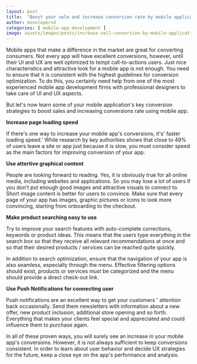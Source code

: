 ```yaml
---
layout: post
title:  "Boost your sele and increase conversion rate by mobile application"
author: developerxd
categories: [ mobile-app-development ]
image: assets/images/posts/increase-sell-conversion-by-mobile-application/Boost-your-sele-and-increase-conversion-rate-by-mobile-application.png
---
```


Mobile apps that make a difference in the market are great for  converting consumers. Not every app will have excellent conversions,  however, until their UI and UX are well optimized to tempt  call-to-actions users. Just nice characteristics and attractive look for  a mobile app is not enough. You need to ensure that it is consistent  with the highest guidelines for conversion optimization. To do this, you  certainly need help from one of the most experienced mobile app  development firms with professional designers to take care of UI and UX  aspects.



But let's now learn some of your mobile  application's key conversion strategies to boost sales and increasing  conversions rate using mobile app.



**Increase page loading speed**



If  there's one way to increase your mobile app's conversions, it's' faster  loading speed.' While research by key authorities shows that close to  49% of users leave a site or app just because it is slow, you must  consider speed as the main factors for improving conversion of your app.





**Use attertive graphical content**



People  are looking forward to reading. Yes, it is obviously true for all  online media, including websites and applications. So you may lose a lot  of users if you don't put enough good images and attractive visuals to  connect to. Short image content is better for users to convince. Make  sure that every page of your app has images, graphic pictures or icons  to look more convincing, starting from onboarding to the checkout.



**Make product searching easy to use**



Try  to improve your search features with auto-complete corrections,  keywords or product ideas. This means that the users type everything in  the search box so that they receive all relevant recommendations at once  and so that their desired products / services can be reached quite  quickly.



In addition to search optimization, ensure  that the navigation of your app is also seamless, especially through the  menu. Effective filtering options should exist, products or services  must be categorized and the menu should provide a direct check-out link.





**Use Push Notifications for connecting user**





Push  notifications are an excellent way to get your customers ' attention  back occasionally. Send them newsletters with information about a new  offer, new product inclusion, additional store opening and so forth.  Everything that makes your clients feel special and appreciated and  could influence them to purchase again.







In  all of these proven ways, you will surely see an increase in your  mobile app's conversions. However, it is not always sufficient to keep  conversions consistent. In order to learn about user behavior and decide  UX strategies for the future, keep a close eye on the app's performance  and analysis.